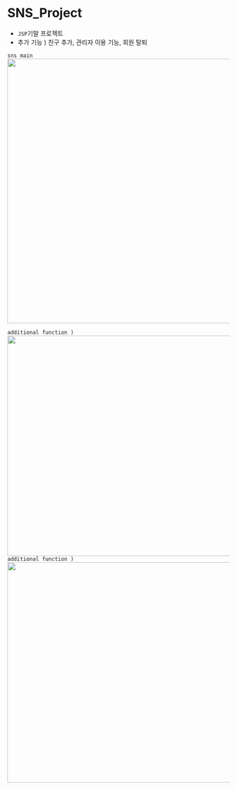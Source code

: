 # SNS_Project
- `JSP`기말 프로젝트
- 추가 기능 ) 친구 추가, 관리자 이용 기능, 회원 탈퇴

`sns main` <img src="https://user-images.githubusercontent.com/48972530/106387017-1db18580-641b-11eb-9cf4-3be478ef7475.PNG"  width="700" height="600">

`additional function ) `<img src="https://user-images.githubusercontent.com/48972530/106386942-c90e0a80-641a-11eb-88ef-64aed8d0d9a1.PNG"  width="700" height="500">
`additional function ) ` <img src="https://user-images.githubusercontent.com/48972530/106386946-ca3f3780-641a-11eb-9236-7ff5c68cf9d4.PNG"  width="700" height="500">
